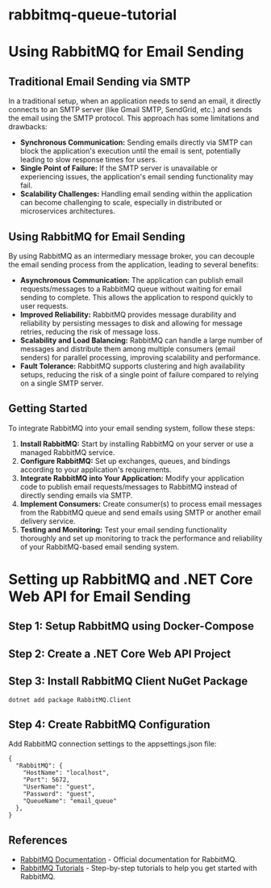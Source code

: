# rabbitmq-queue-tutorial

# Using RabbitMQ for Email Sending

## Traditional Email Sending via SMTP

In a traditional setup, when an application needs to send an email, it directly connects to an SMTP server (like Gmail SMTP, SendGrid, etc.) and sends the email using the SMTP protocol. This approach has some limitations and drawbacks:

- **Synchronous Communication:** Sending emails directly via SMTP can block the application's execution until the email is sent, potentially leading to slow response times for users.
- **Single Point of Failure:** If the SMTP server is unavailable or experiencing issues, the application's email sending functionality may fail.
- **Scalability Challenges:** Handling email sending within the application can become challenging to scale, especially in distributed or microservices architectures.

## Using RabbitMQ for Email Sending

By using RabbitMQ as an intermediary message broker, you can decouple the email sending process from the application, leading to several benefits:

- **Asynchronous Communication:** The application can publish email requests/messages to a RabbitMQ queue without waiting for email sending to complete. This allows the application to respond quickly to user requests.
- **Improved Reliability:** RabbitMQ provides message durability and reliability by persisting messages to disk and allowing for message retries, reducing the risk of message loss.
- **Scalability and Load Balancing:** RabbitMQ can handle a large number of messages and distribute them among multiple consumers (email senders) for parallel processing, improving scalability and performance.
- **Fault Tolerance:** RabbitMQ supports clustering and high availability setups, reducing the risk of a single point of failure compared to relying on a single SMTP server.

## Getting Started

To integrate RabbitMQ into your email sending system, follow these steps:

1. **Install RabbitMQ:** Start by installing RabbitMQ on your server or use a managed RabbitMQ service.
2. **Configure RabbitMQ:** Set up exchanges, queues, and bindings according to your application's requirements.
3. **Integrate RabbitMQ into Your Application:** Modify your application code to publish email requests/messages to RabbitMQ instead of directly sending emails via SMTP.
4. **Implement Consumers:** Create consumer(s) to process email messages from the RabbitMQ queue and send emails using SMTP or another email delivery service.
5. **Testing and Monitoring:** Test your email sending functionality thoroughly and set up monitoring to track the performance and reliability of your RabbitMQ-based email sending system.




# Setting up RabbitMQ and .NET Core Web API for Email Sending

## Step 1: Setup RabbitMQ using Docker-Compose

## Step 2: Create a .NET Core Web API Project

## Step 3: Install RabbitMQ Client NuGet Package
```
dotnet add package RabbitMQ.Client
```
## Step 4: Create RabbitMQ Configuration
Add RabbitMQ connection settings to the appsettings.json file:
```
{
  "RabbitMQ": {
    "HostName": "localhost",
    "Port": 5672,
    "UserName": "guest",
    "Password": "guest",
    "QueueName": "email_queue"
  },
}
```






## References

- [RabbitMQ Documentation](https://www.rabbitmq.com/documentation.html) - Official documentation for RabbitMQ.
- [RabbitMQ Tutorials](https://www.rabbitmq.com/getstarted.html) - Step-by-step tutorials to help you get started with RabbitMQ.
